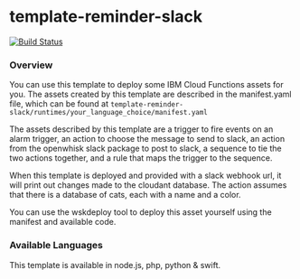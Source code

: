 # template-reminder-slack
[![Build Status](https://travis-ci.org/ibm-functions/template-reminder-slack.svg?branch=master)](https://travis-ci.org/ibm-functions/template-reminder-slack)

### Overview
You can use this template to deploy some IBM Cloud Functions assets for you.  The assets created by this template are described in the manifest.yaml file, which can be found at `template-reminder-slack/runtimes/your_language_choice/manifest.yaml`

The assets described by this template are a trigger to fire events on an alarm trigger, an action to choose the message to send to slack, an action from the openwhisk slack package to post to slack, a sequence to tie the two actions together, and a rule that maps the trigger to the sequence.

When this template is deployed and provided with a slack webhook url, it will print out changes made to the cloudant database.  The action assumes that there is a database of cats, each with a name and a color.

You can use the wskdeploy tool to deploy this asset yourself using the manifest and available code.

### Available Languages
This template is available in node.js, php, python & swift.
